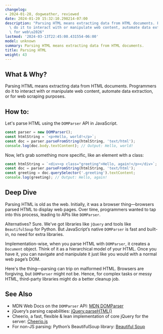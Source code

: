 ```yaml
---
changelog:
- 2024-01-28, dogweather, reviewed
date: 2024-01-20 15:32:10.298214-07:00
description: "Parsing HTML means extracting data from HTML documents. Programmers\
  \ do it to interact with or manipulate web content, automate data extraction, or\
  \ for web\u2026"
lastmod: '2024-03-13T22:45:00.431554-06:00'
model: unknown
summary: Parsing HTML means extracting data from HTML documents.
title: Parsing HTML
weight: 43
---
```


## What & Why?
Parsing HTML means extracting data from HTML documents. Programmers do it to interact with or manipulate web content, automate data extraction, or for web scraping purposes.

## How to:
Let's parse HTML using the `DOMParser` API in JavaScript. 

```Javascript
const parser = new DOMParser();
const htmlString = `<p>Hello, world!</p>`;
const doc = parser.parseFromString(htmlString, 'text/html');
console.log(doc.body.textContent); // Output: Hello, world!
```

Now, let’s grab something more specific, like an element with a class:

```Javascript
const htmlString = `<div><p class="greeting">Hello, again!</p></div>`;
const doc = parser.parseFromString(htmlString, 'text/html');
const greeting = doc.querySelector('.greeting').textContent;
console.log(greeting); // Output: Hello, again!
```

## Deep Dive
Parsing HTML is old as the web. Initially, it was a browser thing—browsers parsed HTML to display web pages. Over time, programmers wanted to tap into this process, leading to APIs like `DOMParser`.

Alternatives? Sure. We've got libraries like `jQuery` and tools like `BeautifulSoup` for Python. But JavaScript’s native `DOMParser` is fast and built-in, no need for extra libraries.

Implementation-wise, when you parse HTML with `DOMParser`, it creates a `Document` object. Think of it as a hierarchical model of your HTML. Once you have it, you can navigate and manipulate it just like you would with a normal web page’s DOM.

Here's the thing—parsing can trip on malformed HTML. Browsers are forgiving, but `DOMParser` might not be. Hence, for complex tasks or messy HTML, third-party libraries might do a better cleanup job.

## See Also
- MDN Web Docs on the `DOMParser` API: [MDN DOMParser](https://developer.mozilla.org/en-US/docs/Web/API/DOMParser)
- jQuery’s parsing capabilities: [jQuery.parseHTML()](https://api.jquery.com/jquery.parsehtml/)
- Cheerio, a fast, flexible & lean implementation of core jQuery for the server: [Cheerio.js](https://cheerio.js.org/)
- For non-JS parsing: Python’s BeautifulSoup library: [Beautiful Soup](https://www.crummy.com/software/BeautifulSoup/)
